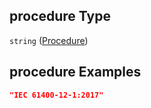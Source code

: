 ## procedure Type

`string` ([Procedure](iea43\_anemometer_calibration-properties-setup-properties-procedure.md))

## procedure Examples

```json
"IEC 61400-12-1:2017"
```
